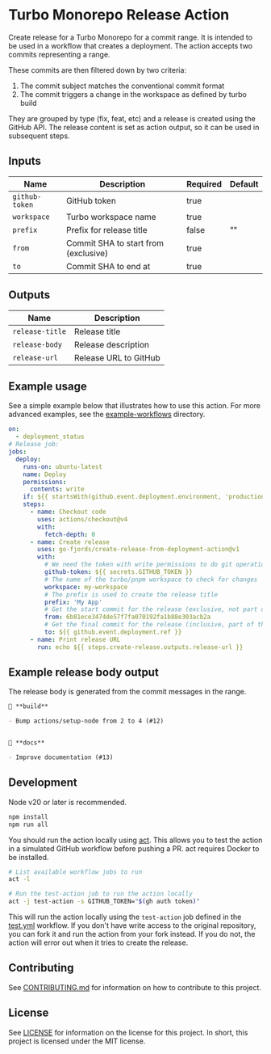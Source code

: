 # Turbo Monorepo Release Action

Create release for a Turbo Monorepo for a commit range. It is intended to be
used in a workflow that creates a deployment. The action accepts two commits
representing a range.

These commits are then filtered down by two criteria:

1. The commit subject matches the conventional commit format
1. The commit triggers a change in the workspace as defined by turbo build

They are grouped by type (fix, feat, etc) and a release is created using the
GitHub API. The release content is set as action output, so it can be used in
subsequent steps.

## Inputs

| Name           | Description                          | Required | Default |
| -------------- | ------------------------------------ | -------- | ------- |
| `github-token` | GitHub token                         | true     |         |
| `workspace`    | Turbo workspace name                 | true     |         |
| `prefix`       | Prefix for release title             | false    | ""      |
| `from`         | Commit SHA to start from (exclusive) | true     |         |
| `to`           | Commit SHA to end at                 | true     |         |

## Outputs

| Name            | Description           |
| --------------- | --------------------- |
| `release-title` | Release title         |
| `release-body`  | Release description   |
| `release-url`   | Release URL to GitHub |

## Example usage

See a simple example below that illustrates how to use this action.
For more advanced examples, see the [example-workflows](./example-workflows) directory.

```yaml
on:
  - deployment_status
# Release job:
jobs:
  deploy:
    runs-on: ubuntu-latest
    name: Deploy
    permissions:
      contents: write
    if: ${{ startsWith(github.event.deployment.environment, 'production-') && github.event.deployment_status.state == 'success' }}
    steps:
      - name: Checkout code
        uses: actions/checkout@v4
        with:
          fetch-depth: 0
      - name: Create release
        uses: go-fjords/create-release-from-deployment-action@v1
        with:
          # We need the token with write permissions to do git operations and create the release
          github-token: ${{ secrets.GITHUB_TOKEN }}
          # The name of the turbo/pnpm workspace to check for changes
          workspace: my-workspace
          # The prefix is used to create the release title
          prefix: 'My App'
          # Get the start commit for the release (exclusive, not part of the release)
          from: 6b81ece3474de57f7fa070192fa1b88e303acb2a
          # Get the final commit for the release (inclusive, part of the release)
          to: ${{ github.event.deployment.ref }}
      - name: Print release URL
        run: echo ${{ steps.create-release.outputs.release-url }}
```

## Example release body output

The release body is generated from the commit messages in the range.

```markdown
👷 **build**

- Bump actions/setup-node from 2 to 4 (#12)


📝 **docs**

- Improve documentation (#13)
```

## Development

Node v20 or later is recommended.

```bash
npm install
npm run all
```

You should run the action locally using [act](https://github.com/nektos/act).
This allows you to test the action in a simulated GitHub workflow before pushing a PR.
act requires Docker to be installed.

```bash
# List available workflow jobs to run
act -l

# Run the test-action job to run the action locally
act -j test-action -s GITHUB_TOKEN="$(gh auth token)"
```

This will run the action locally using the `test-action` job defined in the [test.yml](./.github/workflows/ci.yml) workflow.
If you don't have write access to the original repository, you can fork it and run the action from your fork instead.
If you do not, the action will error out when it tries to create the release.

## Contributing

See [CONTRIBUTING.md](./CONTRIBUTING.md) for information on how to contribute to this project.

## License

See [LICENSE](./LICENSE) for information on the license for this project.
In short, this project is licensed under the MIT license.
